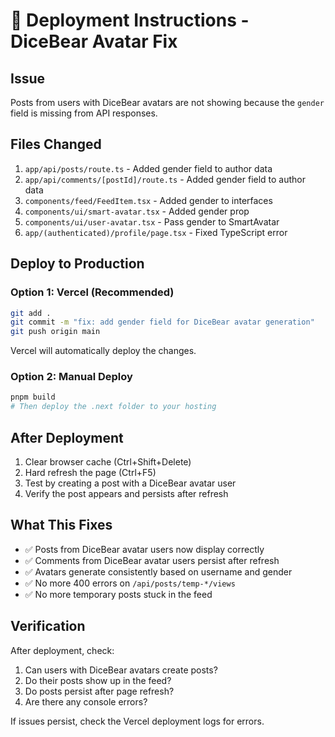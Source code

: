 # 🚀 Deployment Instructions - DiceBear Avatar Fix

## Issue
Posts from users with DiceBear avatars are not showing because the `gender` field is missing from API responses.

## Files Changed
1. `app/api/posts/route.ts` - Added gender field to author data
2. `app/api/comments/[postId]/route.ts` - Added gender field to author data
3. `components/feed/FeedItem.tsx` - Added gender to interfaces
4. `components/ui/smart-avatar.tsx` - Added gender prop
5. `components/ui/user-avatar.tsx` - Pass gender to SmartAvatar
6. `app/(authenticated)/profile/page.tsx` - Fixed TypeScript error

## Deploy to Production

### Option 1: Vercel (Recommended)
```bash
git add .
git commit -m "fix: add gender field for DiceBear avatar generation"
git push origin main
```

Vercel will automatically deploy the changes.

### Option 2: Manual Deploy
```bash
pnpm build
# Then deploy the .next folder to your hosting
```

## After Deployment
1. Clear browser cache (Ctrl+Shift+Delete)
2. Hard refresh the page (Ctrl+F5)
3. Test by creating a post with a DiceBear avatar user
4. Verify the post appears and persists after refresh

## What This Fixes
- ✅ Posts from DiceBear avatar users now display correctly
- ✅ Comments from DiceBear avatar users persist after refresh
- ✅ Avatars generate consistently based on username and gender
- ✅ No more 400 errors on `/api/posts/temp-*/views`
- ✅ No more temporary posts stuck in the feed

## Verification
After deployment, check:
1. Can users with DiceBear avatars create posts?
2. Do their posts show up in the feed?
3. Do posts persist after page refresh?
4. Are there any console errors?

If issues persist, check the Vercel deployment logs for errors.
